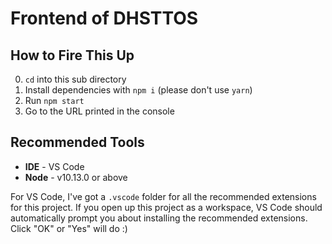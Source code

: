 # Frontend of DHSTTOS

## How to Fire This Up

0. `cd` into this sub directory
1. Install dependencies with `npm i` (please don't use `yarn`)
2. Run `npm start`
3. Go to the URL printed in the console

## Recommended Tools

- **IDE** - VS Code
- **Node** - v10.13.0 or above

For VS Code, I've got a `.vscode` folder for all the recommended extensions for this project. If you open up this project as a workspace, VS Code should automatically prompt you about installing the recommended extensions. Click "OK" or "Yes" will do :)
